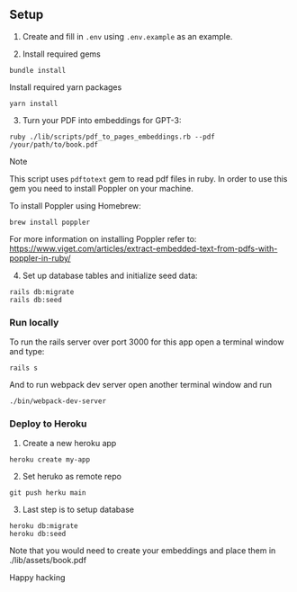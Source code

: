 ## Setup

1. Create and fill in `.env` using `.env.example` as an example.

2. Install required gems

```
bundle install
```

Install required yarn packages

```
yarn install
```

3. Turn your PDF into embeddings for GPT-3:

```
ruby ./lib/scripts/pdf_to_pages_embeddings.rb --pdf /your/path/to/book.pdf
```

Note

This script uses `pdftotext` gem to read pdf files in ruby. In order to use this
gem you need to install Poppler on your machine.

To install Poppler using Homebrew:

```
brew install poppler
```

For more information on installing Poppler refer to:
https://www.viget.com/articles/extract-embedded-text-from-pdfs-with-poppler-in-ruby/

4. Set up database tables and initialize seed data:

```
rails db:migrate
rails db:seed
```

### Run locally

To run the rails server over port 3000 for this app open a terminal window and type:

```
rails s
```

And to run webpack dev server open another terminal window and run

```
./bin/webpack-dev-server
```

### Deploy to Heroku

1. Create a new heroku app

```
heroku create my-app
```

2. Set heruko as remote repo

```
git push herku main
```

3. Last step is to setup database

```
heroku db:migrate
heroku db:seed
```

Note that you would need to create your embeddings and place them in ./lib/assets/book.pdf

Happy hacking
